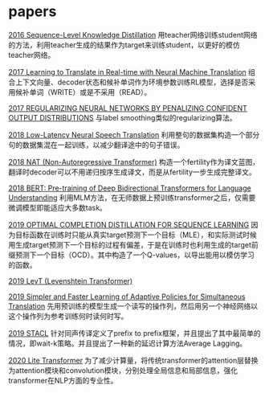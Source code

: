 # papers

[2016 Sequence-Level Knowledge Distillation](https://github.com/hhh0578/papers/blob/master/YoonKim/Sequence-Level%20Knowledge%20Distillation.md)
用teacher网络训练student网络的方法，利用teacher生成的结果作为target来训练student，以更好的模仿teacher网络。

[2017 Learning to Translate in Real-time with Neural Machine Translation](https://github.com/hhh0578/papers/blob/master/JiataoGu/Real-time%20NMT.md)
组合上下文向量、decoder状态和候补单词作为环境参数训练RL模型，选择是否采用候补单词（WRITE）或是不采用（READ）。

[2017 REGULARIZING NEURAL NETWORKS BY PENALIZING CONFIDENT OUTPUT DISTRIBUTIONS](https://arxiv.org/abs/1701.06548)
与label smoothing类似的regularizing算法。

[2018 Low-Latency Neural Speech Translation](https://github.com/hhh0578/papers/blob/master/%5BJanNiehues%5DLow-Latency%20Neural%20Speech%20Translation.md)
利用整句的数据集构造一个部分句的数据集混在一起训练，以减少翻译途中的句子错误。

[2018 NAT (Non-Autoregressive Transformer)](https://github.com/hhh0578/papers/blob/master/JiataoGu/Non-Autoregressive%20Transformer.md)
构造一个fertility作为译文蓝图，翻译时decoder可以不用递归按序生成译文，而是从fertility一步生成完整译文。

[2018 BERT: Pre-training of Deep Bidirectional Transformers for Language Understanding](https://github.com/hhh0578/papers/blob/master/%5BJacobDevlin%5DBERT.md)
利用MLM方法，在无师数据上预训练transformer之后，仅需要微调模型即能适应大多数task。

[2019 OPTIMAL COMPLETION DISTILLATION FOR SEQUENCE LEARNING](https://github.com/hhh0578/papers/blob/master/%5BSaraSabour%5DOCD.md)
因为目标函数在训练时只能从真实target预测下一个目标（MLE），和实际测试时候用生成target预测下一个目标的过程有偏差，于是在训练时也利用生成的target前缀预测下一个目标（OCD）。其中构造了一个Q-values，以导出能用以模仿学习的函数。

[2019 LevT (Levenshtein Transformer)](https://github.com/hhh0578/papers/blob/master/JiataoGu/Levenshtein%20Transformer.md)

[2019 Simpler and Faster Learning of Adaptive Policies for Simultaneous Translation](https://github.com/hhh0578/papers/blob/master/BaigongZheng/SFLAPST.md)
先用预训练的模型生成一个读写的操作列，然后用另一个神经网络以这个操作列为参考训练何时读何时写。

[2019 STACL](https://github.com/hhh0578/papers/blob/master/%5BMingboMa%5DSTACL.md)
针对同声传译定义了prefix to prefix框架，并且提出了其中最简单的情况，即wait-k策略。并且提出了一种新的延迟计算方法Average Lagging。

[2020 Lite Transformer](https://github.com/hhh0578/papers/blob/master/%5BZhanghaoWu%5DLITE%20TRANSFORMER%20WITH%20LONG-SHORT%20RANGE%20ATTENTION.md)
为了减少计算量，将传统transformer的attention层替换为attention模块和convolution模块，分别处理全局信息和局部信息，强化transformer在NLP方面的专业性。

